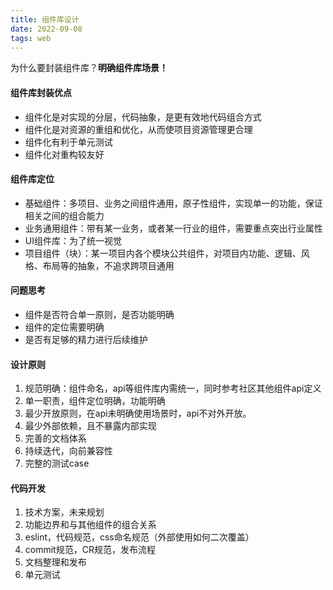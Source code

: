 ```yaml
---
title: 组件库设计
date: 2022-09-08
tags: web
---
```


为什么要封装组件库？**明确组件库场景！**

#### 组件库封装优点
- 组件化是对实现的分层，代码抽象，是更有效地代码组合方式
- 组件化是对资源的重组和优化，从而使项目资源管理更合理
- 组件化有利于单元测试
- 组件化对重构较友好

#### 组件库定位
- 基础组件：多项目、业务之间组件通用，原子性组件，实现单一的功能，保证相关之间的组合能力
- 业务通用组件：带有某一业务，或者某一行业的组件，需要重点突出行业属性
- UI组件库：为了统一视觉
- 项目组件（块）：某一项目内各个模块公共组件，对项目内功能、逻辑、风格、布局等的抽象，不追求跨项目通用

#### 问题思考
- 组件是否符合单一原则，是否功能明确
- 组件的定位需要明确
- 是否有足够的精力进行后续维护

#### 设计原则
1. 规范明确：组件命名，api等组件库内需统一，同时参考社区其他组件api定义
2. 单一职责，组件定位明确，功能明确
3. 最少开放原则，在api未明确使用场景时，api不对外开放。
4. 最少外部依赖，且不暴露内部实现
5. 完善的文档体系
6. 持续迭代，向前兼容性
7. 完整的测试case

#### 代码开发
1. 技术方案，未来规划
2. 功能边界和与其他组件的组合关系
3. eslint，代码规范，css命名规范（外部使用如何二次覆盖）
4. commit规范，CR规范，发布流程
5. 文档整理和发布
6. 单元测试
